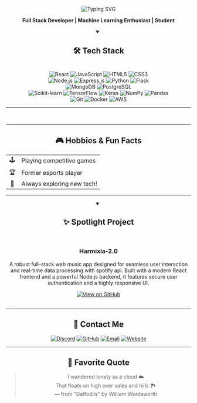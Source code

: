 <div align="center">

![Typing SVG](https://readme-typing-svg.demolab.com?font=Fira+Code&weight=750&size=32&pause=1000&color=6C63FF&center=true&vCenter=true&width=450&lines=✨+Hey!+It's+Anik+here+✨)

**Full Stack Developer | Machine Learning Enthusiast | Student**
<details open>
  <summary><h2> 🛠️ Tech Stack</h2></summary>
  <br>
  <div align="center">
    <!-- Frontend -->
    <img src="https://img.shields.io/badge/React-61DAFB?style=for-the-badge&logo=react&logoColor=black" alt="React">
    <img src="https://img.shields.io/badge/JavaScript-F7DF1E?style=for-the-badge&logo=javascript&logoColor=black" alt="JavaScript">
    <img src="https://img.shields.io/badge/HTML5-E34F26?style=for-the-badge&logo=html5&logoColor=white" alt="HTML5">
    <img src="https://img.shields.io/badge/CSS3-1572B6?style=for-the-badge&logo=css3&logoColor=white" alt="CSS3">
    <br>
    <!-- Backend -->
    <img src="https://img.shields.io/badge/Node.js-339933?style=for-the-badge&logo=nodedotjs&logoColor=white" alt="Node.js">
    <img src="https://img.shields.io/badge/Express.js-000000?style=for-the-badge&logo=express&logoColor=white" alt="Express.js">
    <img src="https://img.shields.io/badge/Python-3776AB?style=for-the-badge&logo=python&logoColor=white" alt="Python">
    <img src="https://img.shields.io/badge/Flask-000000?style=for-the-badge&logo=flask&logoColor=white" alt="Flask">
    <br>
    <!-- Databases -->
    <img src="https://img.shields.io/badge/MongoDB-47A248?style=for-the-badge&logo=mongodb&logoColor=white" alt="MongoDB">
    <img src="https://img.shields.io/badge/PostgreSQL-316192?style=for-the-badge&logo=postgresql&logoColor=white" alt="PostgreSQL">
    <br>
    <!-- Machine Learning & Data Science -->
    <img src="https://img.shields.io/badge/Scikit--learn-F7931E?style=for-the-badge&logo=scikit-learn&logoColor=white" alt="Scikit-learn">
    <img src="https://img.shields.io/badge/TensorFlow-FF6F00?style=for-the-badge&logo=tensorflow&logoColor=white" alt="TensorFlow">
    <img src="https://img.shields.io/badge/Keras-D00000?style=for-the-badge&logo=keras&logoColor=white" alt="Keras">
    <img src="https://img.shields.io/badge/NumPy-013243?style=for-the-badge&logo=numpy&logoColor=white" alt="NumPy">
    <img src="https://img.shields.io/badge/Pandas-150458?style=for-the-badge&logo=pandas&logoColor=white" alt="Pandas">
    <br>
    <!-- Tools & Others -->
    <img src="https://img.shields.io/badge/Git-F05032?style=for-the-badge&logo=git&logoColor=white" alt="Git">
    <img src="https://img.shields.io/badge/Docker-2496ED?style=for-the-badge&logo=docker&logoColor=white" alt="Docker">
    <img src="https://img.shields.io/badge/AWS-232F3E?style=for-the-badge&logo=amazonaws&logoColor=white" alt="AWS">
  </div>
</details>

---
  <br>
  <!-- Dummy calls to keep Vercel apps awake if needed for other stats/cards -->
  <img src="https://github-readme-stats.vercel.app/api/top-langs/?username=Anik7164&layout=compact&hide_title=true&hide=html,css&bg_color=00000000&text_color=6C63FF&title_color=6C63FF" alt="Top Languages" style="display: none;"/>
  <img src="https://github-profile-summary-cards.vercel.app/api/cards/profile-details?username=Anik7164&theme=github_dark" alt="Profile Details" style="display: none;"/>



---

## 🎮 Hobbies & Fun Facts

| | |
| :-: | :- |
| 🕹️ | Playing competitive games |
| 🏆 | Former esports player |
| 🚀 | Always exploring new tech! |

---

<details open>
  <summary><h2>✨ Spotlight Project</h2></summary>
  <br>
  <h3 align="center">Harmixia-2.0</h3>
  <p align="center">
    A robust full-stack web music app designed for seamless user interaction and real-time data processing with spotify api. Built with a modern React frontend and a powerful Node.js backend, it features secure user authentication and a highly responsive UI.
  </p>
  <div align="center">
    <a href="https://github.com/Anik7164/Harmixia-2.0" target="_blank" rel="noopener noreferrer">
      <img src="https://img.shields.io/badge/Explore%20on%20GitHub-181717?style=for-the-badge&logo=github&logoColor=white&labelColor=555555&color=28A745" alt="View on GitHub">
    </a>
  </div>
  <br>
</details>

---

## 💬 Contact Me

[![Discord](https://img.shields.io/badge/Discord-_sn1pex-7289DA?style=for-the-badge&logo=discord&logoColor=white)](https://discord.com/users/_sn1pex)
[![GitHub](https://img.shields.io/badge/GitHub-Anik7164-181717?style=for-the-badge&logo=github&logoColor=white)](https://github.com/Anik7164)
[![Email](https://img.shields.io/badge/Email-Contact%20Me-D14836?style=for-the-badge&logo=gmail&logoColor=white)](mailto:anik.amd0@gmail.com)
[![Website](https://img.shields.io/website?url=https%3A%2F%2Fanik7164.gamer.gd%2F&style=for-the-badge)](https://anik7164.gamer.gd/)

---

## 🌸 Favorite Quote

> I wandered lonely as a cloud ☁️  
> That floats on high over vales and hills 🏞️  
> — from "Daffodils" by William Wordsworth

</div>
